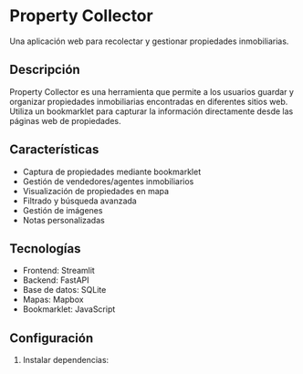 # Property Collector

Una aplicación web para recolectar y gestionar propiedades inmobiliarias.

## Descripción

Property Collector es una herramienta que permite a los usuarios guardar y organizar propiedades inmobiliarias encontradas en diferentes sitios web. Utiliza un bookmarklet para capturar la información directamente desde las páginas web de propiedades.

## Características

- Captura de propiedades mediante bookmarklet
- Gestión de vendedores/agentes inmobiliarios
- Visualización de propiedades en mapa
- Filtrado y búsqueda avanzada
- Gestión de imágenes
- Notas personalizadas

## Tecnologías

- Frontend: Streamlit
- Backend: FastAPI
- Base de datos: SQLite
- Mapas: Mapbox
- Bookmarklet: JavaScript

## Configuración

1. Instalar dependencias: 